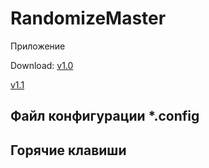 # RandomizeMaster
Приложение 

Download:
[v1.0](https://github.com/demedyuk/randomizeMaster/raw/master/builds/randomizeMaster_v1.0.exe)

[v1.1](https://github.com/demedyuk/randomizeMaster/raw/master/builds/randomizeMaster_v1.1.exe)

## Файл конфигурации *.config

## Горячие клавиши
